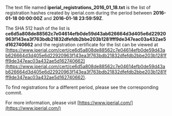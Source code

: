 The text file named **iperial_registrations_2016_01_18.txt** is the list of registration hashes created by iperial.com during the period between **2016-01-18 00:00:00Z** and **2016-01-18 23:59:59Z**.

The SHA 512 hash of the list is **ce6d5a808de88562c7e04614efb0de59d43ab626664d3d405e6d22920963f143ea3f763bdb21832dfefdb2bbe203b1281fff9de347eac03a432ae5d162740662** and the registration certificate for the list can be viewed at [https://www.iperial.com/cert/ce6d5a808de88562c7e04614efb0de59d43ab626664d3d405e6d22920963f143ea3f763bdb21832dfefdb2bbe203b1281fff9de347eac03a432ae5d162740662](https://www.iperial.com/cert/ce6d5a808de88562c7e04614efb0de59d43ab626664d3d405e6d22920963f143ea3f763bdb21832dfefdb2bbe203b1281fff9de347eac03a432ae5d162740662).

To find registrations for a different period, please see the corresponding commit.

For more information, please visit [https://www.iperial.com/](https://www.iperial.com/)
